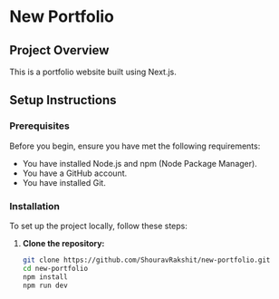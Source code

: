 # New Portfolio

## Project Overview

This is a portfolio website built using Next.js.

## Setup Instructions

### Prerequisites

Before you begin, ensure you have met the following requirements:
- You have installed Node.js and npm (Node Package Manager).
- You have a GitHub account.
- You have installed Git.

### Installation

To set up the project locally, follow these steps:

1. **Clone the repository:**
   ```sh
   git clone https://github.com/ShouravRakshit/new-portfolio.git
   cd new-portfolio
   npm install
   npm run dev
